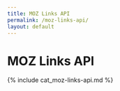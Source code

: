 ```yaml
---
title: MOZ Links API
permalink: /moz-links-api/
layout: default
---
```


# MOZ Links API

{% include cat_moz-links-api.md %}

